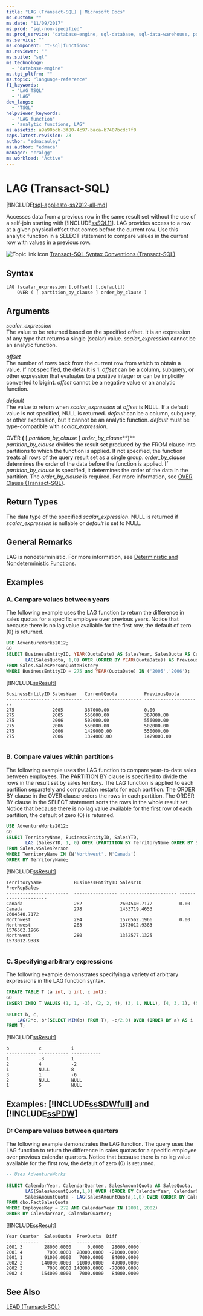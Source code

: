 ```yaml
---
title: "LAG (Transact-SQL) | Microsoft Docs"
ms.custom: ""
ms.date: "11/09/2017"
ms.prod: "sql-non-specified"
ms.prod_service: "database-engine, sql-database, sql-data-warehouse, pdw"
ms.service: ""
ms.component: "t-sql|functions"
ms.reviewer: ""
ms.suite: "sql"
ms.technology: 
  - "database-engine"
ms.tgt_pltfrm: ""
ms.topic: "language-reference"
f1_keywords: 
  - "LAG_TSQL"
  - "LAG"
dev_langs: 
  - "TSQL"
helpviewer_keywords: 
  - "LAG function"
  - "analytic functions, LAG"
ms.assetid: a9a90bdb-3f80-4c97-baca-b7407bcdc7f0
caps.latest.revision: 23
author: "edmacauley"
ms.author: "edmaca"
manager: "craigg"
ms.workload: "Active"
---
```

# LAG (Transact-SQL)
[!INCLUDE[tsql-appliesto-ss2012-all-md](../../includes/tsql-appliesto-ss2012-all-md.md)]

  Accesses data from a previous row in the same result set without the use of a self-join starting with [!INCLUDE[ssSQL11](../../includes/sssql11-md.md)]. LAG provides access to a row at a given physical offset that comes before the current row. Use this analytic function in a SELECT statement to compare values in the current row with values in a previous row.  
  
 ![Topic link icon](../../database-engine/configure-windows/media/topic-link.gif "Topic link icon") [Transact-SQL Syntax Conventions &#40;Transact-SQL&#41;](../../t-sql/language-elements/transact-sql-syntax-conventions-transact-sql.md)  
  
## Syntax  
  
```  
LAG (scalar_expression [,offset] [,default])  
    OVER ( [ partition_by_clause ] order_by_clause )  
```  
  
## Arguments  
 *scalar_expression*  
 The value to be returned based on the specified offset. It is an expression of any type that returns a single (scalar) value. *scalar_expression* cannot be an analytic function.  
  
 *offset*  
 The number of rows back from the current row from which to obtain a value. If not specified, the default is 1. *offset* can be a column, subquery, or other expression that evaluates to a positive integer or can be implicitly converted to **bigint**. *offset* cannot be a negative value or an analytic function.  
  
 *default*  
 The value to return when *scalar_expression* at *offset* is NULL. If a default value is not specified, NULL is returned. *default* can be a column, subquery, or other expression, but it cannot be an analytic function. *default* must be type-compatible with *scalar_expression*.  
  
 OVER **(** [ *partition_by_clause* ] *order_by_clause***)**  
 *partition_by_clause* divides the result set produced by the FROM clause into partitions to which the function is applied. If not specified, the function treats all rows of the query result set as a single group. *order_by_clause* determines the order of the data before the function is applied. If *partition_by_clause* is specified, it determines the order of the data in the partition. The *order_by_clause* is required. For more information, see [OVER Clause &#40;Transact-SQL&#41;](../../t-sql/queries/select-over-clause-transact-sql.md).  
  
## Return Types  
 The data type of the specified *scalar_expression*. NULL is returned if *scalar_expression* is nullable or *default* is set to NULL.  
  
## General Remarks  
 LAG is nondeterministic. For more information, see [Deterministic and Nondeterministic Functions](../../relational-databases/user-defined-functions/deterministic-and-nondeterministic-functions.md).  
  
## Examples  
  
### A. Compare values between years  
 The following example uses the LAG function to return the difference in sales quotas for a specific employee over previous years. Notice that because there is no lag value available for the first row, the default of zero (0) is returned.  
  
```sql   
USE AdventureWorks2012;  
GO  
SELECT BusinessEntityID, YEAR(QuotaDate) AS SalesYear, SalesQuota AS CurrentQuota,   
       LAG(SalesQuota, 1,0) OVER (ORDER BY YEAR(QuotaDate)) AS PreviousQuota  
FROM Sales.SalesPersonQuotaHistory  
WHERE BusinessEntityID = 275 and YEAR(QuotaDate) IN ('2005','2006');  
```  
  
 [!INCLUDE[ssResult](../../includes/ssresult-md.md)]  
  
```    
BusinessEntityID SalesYear   CurrentQuota          PreviousQuota  
---------------- ----------- --------------------- ---------------------  
275              2005        367000.00             0.00  
275              2005        556000.00             367000.00  
275              2006        502000.00             556000.00  
275              2006        550000.00             502000.00  
275              2006        1429000.00            550000.00  
275              2006        1324000.00            1429000.00  
  
```  
  
### B. Compare values within partitions  
 The following example uses the LAG function to compare year-to-date sales between employees. The PARTITION BY clause is specified to divide the rows in the result set by sales territory. The LAG function is applied to each partition separately and computation restarts for each partition. The ORDER BY clause in the OVER clause orders the rows in each partition. The ORDER BY clause in the SELECT statement sorts the rows in the whole result set. Notice that because there is no lag value available for the first row of each partition, the default of zero (0) is returned.  
  
```sql   
USE AdventureWorks2012;  
GO  
SELECT TerritoryName, BusinessEntityID, SalesYTD,   
       LAG (SalesYTD, 1, 0) OVER (PARTITION BY TerritoryName ORDER BY SalesYTD DESC) AS PrevRepSales  
FROM Sales.vSalesPerson  
WHERE TerritoryName IN (N'Northwest', N'Canada')   
ORDER BY TerritoryName;  
```  
  
 [!INCLUDE[ssResult](../../includes/ssresult-md.md)]  
  
```    
TerritoryName            BusinessEntityID SalesYTD              PrevRepSales  
-----------------------  ---------------- --------------------- ---------------------  
Canada                   282              2604540.7172          0.00  
Canada                   278              1453719.4653          2604540.7172  
Northwest                284              1576562.1966          0.00  
Northwest                283              1573012.9383          1576562.1966  
Northwest                280              1352577.1325          1573012.9383  
  
```  
  
### C. Specifying arbitrary expressions  
 The following example demonstrates specifying a variety of arbitrary expressions in the LAG function syntax.  
  
```sql   
CREATE TABLE T (a int, b int, c int);   
GO  
INSERT INTO T VALUES (1, 1, -3), (2, 2, 4), (3, 1, NULL), (4, 3, 1), (5, 2, NULL), (6, 1, 5);   
  
SELECT b, c,   
    LAG(2*c, b*(SELECT MIN(b) FROM T), -c/2.0) OVER (ORDER BY a) AS i  
FROM T;  
```  
  
 [!INCLUDE[ssResult](../../includes/ssresult-md.md)]  
  
```  
b           c           i  
----------- ----------- -----------  
1           -3          1  
2           4           -2  
1           NULL        8  
3           1           -6  
2           NULL        NULL  
1           5           NULL  
```  
  
## Examples: [!INCLUDE[ssSDWfull](../../includes/sssdwfull-md.md)] and [!INCLUDE[ssPDW](../../includes/sspdw-md.md)]  
  
### D: Compare values between quarters  
 The following example demonstrates the LAG function. The query uses the LAG function to return the difference in sales quotas for a specific employee over previous calendar quarters. Notice that because there is no lag value available for the first row, the default of zero (0) is returned.  
  
```sql   
-- Uses AdventureWorks  
  
SELECT CalendarYear, CalendarQuarter, SalesAmountQuota AS SalesQuota,  
       LAG(SalesAmountQuota,1,0) OVER (ORDER BY CalendarYear, CalendarQuarter) AS PrevQuota,  
       SalesAmountQuota - LAG(SalesAmountQuota,1,0) OVER (ORDER BY CalendarYear, CalendarQuarter) AS Diff  
FROM dbo.FactSalesQuota  
WHERE EmployeeKey = 272 AND CalendarYear IN (2001, 2002)  
ORDER BY CalendarYear, CalendarQuarter;   
```  
  
 [!INCLUDE[ssResult](../../includes/ssresult-md.md)]  
  
 ```
Year Quarter  SalesQuota  PrevQuota  Diff  
---- -------  ----------  ---------  -------------  
2001 3        28000.0000      0.0000   28000.0000  
2001 4         7000.0000  28000.0000  -21000.0000  
2001 1        91000.0000   7000.0000   84000.0000  
2002 2       140000.0000  91000.0000   49000.0000  
2002 3         7000.0000 140000.0000  -70000.0000  
2002 4       154000.0000   7000.0000   84000.0000
```  
  
## See Also  
 [LEAD &#40;Transact-SQL&#41;](../../t-sql/functions/lead-transact-sql.md)  
  
  


